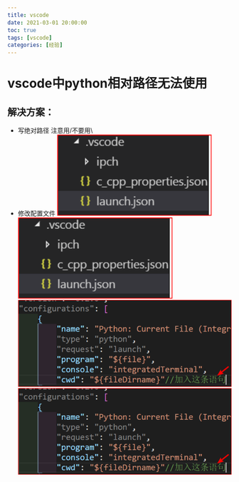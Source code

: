 ```yaml
---
title: vscode
date: 2021-03-01 20:00:00
toc: true
tags: [vscode]
categories: [经验]
---
```

# vscode中python相对路径无法使用

<!--more-->

## 解决方案：

- 写绝对路径
注意用/不要用\
- 修改配置文件
![](../../../../themes/yilia/source/img/experience/vscode/relative_path/1.png)
![](img/experience/vscode/relative_path/1.png)
![](../../../../themes/yilia/source/img/experience/vscode/relative_path/2.png)
![](img/experience/vscode/relative_path/2.png)